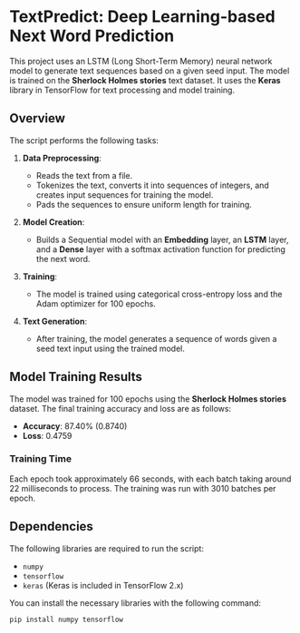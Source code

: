 # TextPredict: Deep Learning-based Next Word Prediction

This project uses an LSTM (Long Short-Term Memory) neural network model to generate text sequences based on a given seed input. The model is trained on the **Sherlock Holmes stories** text dataset. It uses the **Keras** library in TensorFlow for text processing and model training.

## Overview

The script performs the following tasks:

1. **Data Preprocessing**: 
   - Reads the text from a file.
   - Tokenizes the text, converts it into sequences of integers, and creates input sequences for training the model.
   - Pads the sequences to ensure uniform length for training.
   
2. **Model Creation**: 
   - Builds a Sequential model with an **Embedding** layer, an **LSTM** layer, and a **Dense** layer with a softmax activation function for predicting the next word.
   
3. **Training**: 
   - The model is trained using categorical cross-entropy loss and the Adam optimizer for 100 epochs.

4. **Text Generation**: 
   - After training, the model generates a sequence of words given a seed text input using the trained model.
  
## Model Training Results

The model was trained for 100 epochs using the **Sherlock Holmes stories** dataset. The final training accuracy and loss are as follows:

- **Accuracy**: 87.40% (0.8740)
- **Loss**: 0.4759

### Training Time

Each epoch took approximately 66 seconds, with each batch taking around 22 milliseconds to process. The training was run with 3010 batches per epoch.

## Dependencies

The following libraries are required to run the script:

- `numpy`
- `tensorflow`
- `keras` (Keras is included in TensorFlow 2.x)

You can install the necessary libraries with the following command:

```bash
pip install numpy tensorflow
